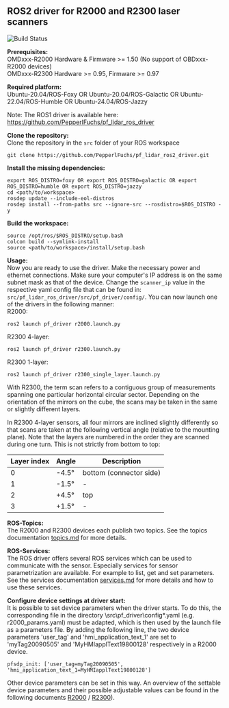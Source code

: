 ## ROS2 driver for R2000 and R2300 laser scanners

![Build Status](https://github.com/PepperlFuchs/pf_lidar_ros2_driver/actions/workflows/main.yml/badge.svg?branch=main)

**Prerequisites:**  
OMDxxx-R2000 Hardware & Firmware >= 1.50 (No support of OBDxxx-R2000 devices)  
OMDxxx-R2300 Hardware >= 0.95, Firmware >= 0.97

**Required platform:**  
Ubuntu-20.04/ROS-Foxy OR Ubuntu-20.04/ROS-Galactic OR Ubuntu-22.04/ROS-Humble OR Ubuntu-24.04/ROS-Jazzy

Note: The ROS1 driver is available here: https://github.com/PepperlFuchs/pf_lidar_ros_driver
  
**Clone the repository:**  
Clone the repository in the `src` folder of your ROS workspace
```
git clone https://github.com/PepperlFuchs/pf_lidar_ros2_driver.git
```
  
**Install the missing dependencies:**  
```
export ROS_DISTRO=foxy OR export ROS_DISTRO=galactic OR export ROS_DISTRO=humble OR export ROS_DISTRO=jazzy
cd <path/to/workspace>
rosdep update --include-eol-distros
rosdep install --from-paths src --ignore-src --rosdistro=$ROS_DISTRO -y
```
  
**Build the workspace:**  
```
source /opt/ros/$ROS_DISTRO/setup.bash
colcon build --symlink-install
source <path/to/workspace>/install/setup.bash
```
  
**Usage:**  
Now you are ready to use the driver. Make the necessary power and ethernet connections. Make sure your computer's IP address is on the same subnet mask as that of the device. Change the `scanner_ip` value in the respective yaml config file that can be found in: `src/pf_lidar_ros_driver/src/pf_driver/config/`. You can now launch one of the drivers in the following manner:  
R2000:
```
ros2 launch pf_driver r2000.launch.py
```
R2300 4-layer:
```
ros2 launch pf_driver r2300.launch.py
```
R2300 1-layer:
```
ros2 launch pf_driver r2300_single_layer.launch.py
```

With R2300, the term scan refers to a contiguous group of measurements spanning one particular horizontal circular
sector. Depending on the orientation of the mirrors on the cube, the scans may be taken in the same or slightly different
layers.  
  
In R2300 4-layer sensors, all four mirrors are inclined slightly differently so that scans are taken at the following vertical
angle (relative to the mounting plane). Note that the layers are numbered in the order they are scanned during one
turn. This is not strictly from bottom to top:

| **Layer index** | **Angle** | **Description** |
|-----------------|-----------|-----------------|
|0 |-4.5°|bottom (connector side)|
|1 |-1.5° | - |
|2 |+4.5° | top |
|3 |+1.5° | - |

**ROS-Topics:**  
The R2000 and R2300 devices each publish two topics. See the topics documentation [topics.md](./docs/topics.md) for more details.

**ROS-Services:**  
The ROS driver offers several ROS services which can be used to communicate with the sensor. Especially
services for sensor parametrization are available. For example to list, get and set parameters. See the 
services documentation [services.md](./docs/services.md) for more details and how to use these services.

**Configure device settings at driver start:**  
It is possible to set device parameters when the driver starts. To do this, the corresponding file in the
directory \src\pf_driver\config\*.yaml (e.g. r2000_params.yaml) must be adapted, which is then used by the
launch file as a parameters file. By adding the following line, the two device parameters 'user_tag' and
'hmi_application_text_1' are set to 'myTag20090505' and 'MyHMIapplText19800128' respectively in a R2000 device.
```
pfsdp_init: ['user_tag=myTag20090505', 'hmi_application_text_1=MyHMIapplText19800128']
```
Other device parameters can be set in this way. An overview of the settable device parameters and their
possible adjustable values can be found in the following documents
[R2000](https://files.pepperl-fuchs.com/webcat/navi/productInfo/doct/doct3469g.pdf) /
[R2300](https://files.pepperl-fuchs.com/webcat/navi/productInfo/doct/doct7001b.pdf)).
